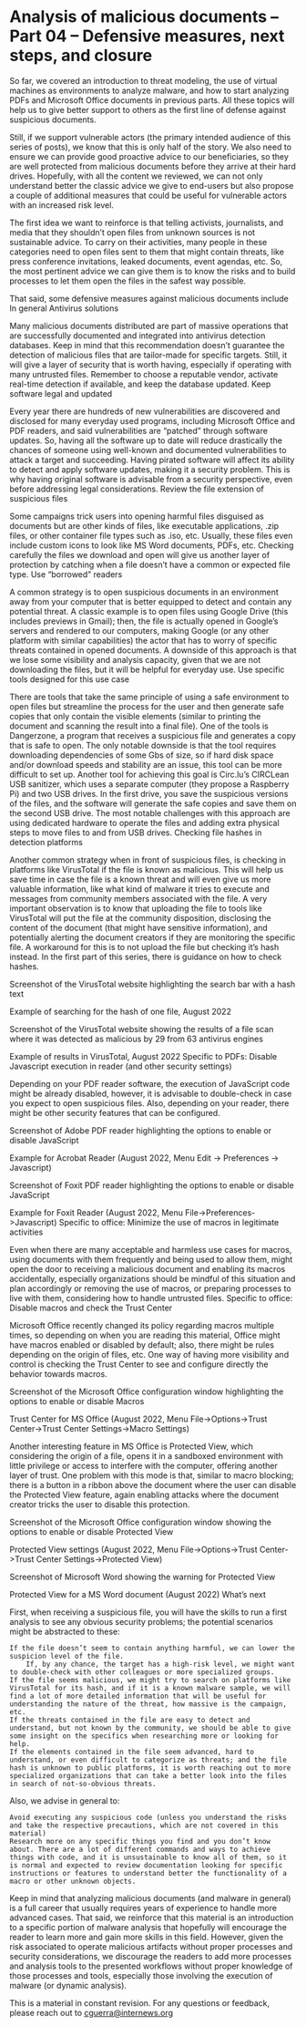 # Analysis of malicious documents – Part 04 – Defensive measures, next steps, and closure


So far, we covered an introduction to threat modeling, the use of virtual machines as environments to analyze malware, and how to start analyzing PDFs and Microsoft Office documents in previous parts. All these topics will help us to give better support to others as the first line of defense against suspicious documents.

Still, if we support vulnerable actors (the primary intended audience of this series of posts), we know that this is only half of the story. We also need to ensure we can provide good proactive advice to our beneficiaries, so they are well protected from malicious documents before they arrive at their hard drives. Hopefully, with all the content we reviewed, we can not only understand better the classic advice we give to end-users but also propose a couple of additional measures that could be useful for vulnerable actors with an increased risk level.

The first idea we want to reinforce is that telling activists, journalists, and media that they shouldn’t open files from unknown sources is not sustainable advice. To carry on their activities, many people in these categories need to open files sent to them that might contain threats, like press conference invitations, leaked documents, event agendas, etc. So, the most pertinent advice we can give them is to know the risks and to build processes to let them open the files in the safest way possible.

That said, some defensive measures against malicious documents include
In general
Antivirus solutions

Many malicious documents distributed are part of massive operations that are successfully documented and integrated into antivirus detection databases. Keep in mind that this recommendation doesn’t guarantee the detection of malicious files that are tailor-made for specific targets. Still, it will give a layer of security that is worth having, especially if operating with many untrusted files. Remember to choose a reputable vendor, activate real-time detection if available, and keep the database updated.
Keep software legal and updated

Every year there are hundreds of new vulnerabilities are discovered and disclosed for many everyday used programs, including Microsoft Office and PDF readers, and said vulnerabilities are “patched” through software updates. So, having all the software up to date will reduce drastically the chances of someone using well-known and documented vulnerabilities to attack a target and succeeding. Having pirated software will affect its ability to detect and apply software updates, making it a security problem. This is why having original software is advisable from a security perspective, even before addressing legal considerations.
Review the file extension of suspicious files

Some campaigns trick users into opening harmful files disguised as documents but are other kinds of files, like executable applications, .zip files, or other container file types such as .iso, etc. Usually, these files even include custom icons to look like MS Word documents, PDFs, etc. Checking carefully the files we download and open will give us another layer of protection by catching when a file doesn’t have a common or expected file type.
Use “borrowed” readers

A common strategy is to open suspicious documents in an environment away from your computer that is better equipped to detect and contain any potential threat. A classic example is to open files using Google Drive (this includes previews in Gmail); then,  the file is actually opened in Google’s servers and rendered to our computers, making Google (or any other platform with similar capabilities) the actor that has to worry of specific threats contained in opened documents. A downside of this approach is that we lose some visibility and analysis capacity, given that we are not downloading the files, but it will be helpful for everyday use.
Use specific tools designed for this use case

There are tools that take the same principle of using a safe environment to open files but streamline the process for the user and then generate safe copies that only contain the visible elements (similar to printing the document and scanning the result into a final file). One of the tools is Dangerzone, a program that receives a suspicious file and generates a copy that is safe to open. The only notable downside is that the tool requires downloading dependencies of some Gbs of size, so if hard disk space and/or download speeds and stability are an issue, this tool can be more difficult to set up. Another tool for achieving this goal is Circ.lu’s CIRCLean USB sanitizer, which uses a separate computer (they propose a Raspberry Pi) and two USB drives. In the first drive, you save the suspicious versions of the files, and the software will generate the safe copies and save them on the second USB drive. The most notable challenges with this approach are using dedicated hardware to operate the files and adding extra physical steps to move files to and from USB drives.
Checking file hashes in detection platforms

Another common strategy when in front of suspicious files, is checking in platforms like VirusTotal if the file is known as malicious. This will help us save time in case the file is a known threat and will even give us more valuable information, like what kind of malware it tries to execute and messages from community members associated with the file. A very important observation is to know that uploading the file to tools like VirusTotal will put the file at the community disposition, disclosing the content of the document (that might have sensitive information), and potentially alerting the document creators if they are monitoring the specific file. A workaround for this is to not upload the file but checking it’s hash instead. In the first part of this series, there is guidance on how to check hashes.

Screenshot of the VirusTotal website highlighting the search bar with a hash text

Example of searching for the hash of one file, August 2022

Screenshot of the VirusTotal website showing the results of a file scan where it was detected as malicious by 29 from 63 antivirus engines

Example of results in VirusTotal, August 2022
Specific to PDFs: Disable Javascript execution in reader (and other security settings)

Depending on your PDF reader software, the execution of JavaScript code might be already disabled, however, it is advisable to double-check in case you expect to open suspicious files. Also, depending on your reader, there might be other security features that can be configured.

Screenshot of Adobe PDF reader highlighting the options to enable or disable JavaScript

Example for Acrobat Reader (August 2022, Menu Edit -> Preferences -> Javascript)

Screenshot of Foxit PDF reader highlighting the options to enable or disable JavaScript

Example for Foxit Reader (August 2022, Menu File->Preferences->Javascript)
Specific to office: Minimize the use of macros in legitimate activities

Even when there are many acceptable and harmless use cases for macros, using documents with them frequently and being used to allow them, might open the door to receiving a malicious document and enabling its macros accidentally, especially organizations should be mindful of this situation and plan accordingly or removing the use of macros, or preparing processes to live with them, considering how to handle untrusted files.
Specific to office: Disable macros and check the Trust Center

Microsoft Office recently changed its policy regarding macros multiple times, so depending on when you are reading this material, Office might have macros enabled or disabled by default; also, there might be rules depending on the origin of files, etc. One way of having more visibility and control is checking the Trust Center to see and configure directly the behavior towards macros.

Screenshot of the Microsoft Office configuration window highlighting the options to enable or disable Macros

Trust Center for MS Office (August 2022, Menu File->Options->Trust Center->Trust Center Settings->Macro Settings)

Another interesting feature in MS Office is Protected View, which considering the origin of a file, opens it in a sandboxed environment with little privilege or access to interfere with the computer, offering another layer of trust. One problem with this mode is that, similar to macro blocking; there is a button in a ribbon above the document where the user can disable the Protected View feature, again enabling attacks where the document creator tricks the user to disable this protection.

Screenshot of the Microsoft Office configuration window showing the options to enable or disable Protected View

Protected View settings (August 2022, Menu File->Options->Trust Center->Trust Center Settings->Protected View)

Screenshot of Microsoft Word showing the warning for Protected View

Protected View for a MS Word document (August 2022)
What’s next

First, when receiving a suspicious file, you will have the skills to run a first analysis to see any obvious security problems; the potential scenarios might be abstracted to these:

    If the file doesn’t seem to contain anything harmful, we can lower the suspicion level of the file.
        If, by any chance, the target has a high-risk level, we might want to double-check with other colleagues or more specialized groups.
    If the file seems malicious, we might try to search on platforms like VirusTotal for its hash, and if it is a known malware sample, we will find a lot of more detailed information that will be useful for understanding the nature of the threat, how massive is the campaign, etc.
    If the threats contained in the file are easy to detect and understand, but not known by the community, we should be able to give some insight on the specifics when researching more or looking for help.
    If the elements contained in the file seem advanced, hard to understand, or even difficult to categorize as threats; and the file hash is unknown to public platforms, it is worth reaching out to more specialized organizations that can take a better look into the files in search of not-so-obvious threats.

Also, we advise in general to:

    Avoid executing any suspicious code (unless you understand the risks and take the respective precautions, which are not covered in this material)
    Research more on any specific things you find and you don’t know about. There are a lot of different commands and ways to achieve things with code, and it is unsustainable to know all of them, so it is normal and expected to review documentation looking for specific instructions or features to understand better the functionality of a macro or other unknown objects.

Keep in mind that analyzing malicious documents (and malware in general) is a full career that usually requires years of experience to handle more advanced cases. That said, we reinforce that this material is an introduction to a specific portion of malware analysis that hopefully will encourage the reader to learn more and gain more skills in this field. However, given the risk associated to operate malicious artifacts without proper processes and security considerations, we discourage the readers to add more processes and analysis tools to the presented workflows without proper knowledge of those processes and tools, especially those involving the execution of malware (or dynamic analysis).

This is a material in constant revision. For any questions or feedback, please reach out to cguerra@internews.org
